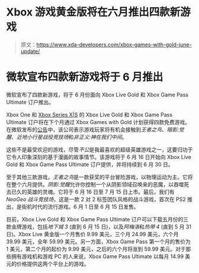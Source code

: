 # Xbox 游戏黄金版将在六月推出四款新游戏

> 原文：<https://www.xda-developers.com/xbox-games-with-gold-june-update/>

# 微软宣布四款新游戏将于 6 月推出

微软宣布了四款新游戏，将于 6 月份面向 Xbox Live Gold 和 Xbox Game Pass Ultimate 订户推出。

Xbox One 和 [Xbox Series X|S](https://www.xda-developers.com/xbox-series-x-restocks/) 的 Xbox Live Gold 和 Xbox Game Pass Ultimate 订户将在下个月通过 Xbox Games with Gold 计划获得四款免费游戏。在微软发布的[公告](https://news.xbox.com/en-us/2021/05/26/new-games-with-gold-for-june-2021/)中，该公司表示游戏玩家将有机会接触到*王者之鸟*、*暗影:觉醒*、*近地小行星战役竞技场*和*非正义:神在我们中间*。

这些不是最受欢迎的游戏，尽管*不公*是我最喜欢的超级英雄游戏之一，这要归功于它令人印象深刻的基于漫画的故事情节。该游戏将于 6 月 16 日开始向 Xbox Live Gold 和 Xbox Game Pass Ultimate 订户提供，并将持续到 6 月 30 日。

至于其他三款游戏，*王者之鸟*是一款获奖的平台冒险游戏，以物理运动为主。它将在整个六月提供。*阴影:觉醒*允许你控制一个从阴影领域召唤来的恶魔，以吞噬死去已久的英雄的灵魂。它将于 6 月 16 日至 7 月 15 日上市。最后，我们有 *NeoGeo 战斗竞技场*，这是一款 2 对 2 标签团队风格的战斗游戏，首次在 PS2 推出，是街机时代的流行游戏。6 月 1 日至 6 月 15 日发售。

目前，Xbox Live Gold 和 Xbox Game Pass Ultimate 订户可以下载五月份的三款金牌游戏，包括*地下城 3* (直到 6 月 15 日)，以及*阿梅洛*和*热带 4* (直到 5 月 31 日)。Xbox Live 黄金版一个月售价 9.99 美元，三个月 24.99 美元，六个月 39.99 美元，全年 59.99 美元。另一方面，Xbox Game Pass 第一个月的售价为 1 美元，第二个月的起价为 9.99 美元，之后的六个月将涨到 59.99 美元。对于那些拥有游戏机和游戏 PC 的人来说，Xbox Game Pass Ultimate 以每月 14.99 美元的价格提供这两个平台上的游戏。